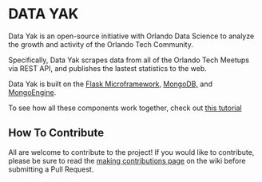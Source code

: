 DATA YAK
===========

Data Yak is an open-source initiative with Orlando Data Science to analyze the growth and activity of the Orlando Tech Community. 

Specifically, Data Yak scrapes data from all of the Orlando Tech Meetups via REST API, and publishes the lastest statistics to the web. 

Data Yak is built on the [Flask Microframework,](http://flask.pocoo.org/) [MongoDB,](http://www.mongodb.org/) and [MongoEngine](http://mongoengine.org/). 

To see how all these components work together, check out [this tutorial](http://docs.mongodb.org/ecosystem/tutorial/write-a-tumblelog-application-with-flask-mongoengine/)


How To Contribute
-----------------
All are welcome to contribute to the project! If you would like to contribute, please be sure to read the [making contributions page](https://github.com/scottcrespo/datayak/wiki/How-to-Contribute) on the wiki before submitting a Pull Request. 





